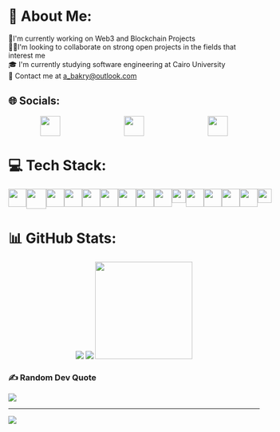
<!--
**AhmedBakry024/AhmedBakry024** is a ✨ _special_ ✨ repository because its `README.md` (this file) appears on your GitHub profile.

Here are some ideas to get you started:

- 🔭 I’m currently working on ...
- 🌱 I’m currently learning ...
- 👯 I’m looking to collaborate on ...
- 🤔 I’m looking for help with ...
- 💬 Ask me about ...
- 📫 How to reach me: ...
- ⚡ Fun fact: ...
-->
# 💫 About Me:
🔭I'm currently working on Web3 and Blockchain Projects<br>
🤝🏻I'm looking to collaborate on strong open projects in the fields that interest me<br>
🎓 I'm currently studying software engineering at Cairo University<br>
📧 Contact me at a_bakry@outlook.com


## 🌐 Socials:
<p style="display:flex;justify-content: space-around">
<a href="https://linkedin.com/in/ahmedbakry024"> <img src= "https://upload.wikimedia.org/wikipedia/commons/thumb/c/ca/LinkedIn_logo_initials.png/600px-LinkedIn_logo_initials.png" height="40"></a>
<a href="https://stackoverflow.com/users/21461189"> <img src= "https://upload.wikimedia.org/wikipedia/commons/thumb/e/ef/Stack_Overflow_icon.svg/768px-Stack_Overflow_icon.svg.png" height="40"></a>
<a href="https://instagram.com/_ahmedbakry"> <img src= "https://upload.wikimedia.org/wikipedia/commons/thumb/a/a5/Instagram_icon.png/1200px-Instagram_icon.png" height="40"></a>
  </p>

# 💻 Tech Stack:
<p style="display:flex;justify-content: space-around">
  <img src="https://upload.wikimedia.org/wikipedia/commons/3/32/C%2B%2B_logo.png" height="36"/>
  <img src="https://brandslogos.com/wp-content/uploads/thumbs/java-logo-vector-1.svg" height="40"/>
  <img src="https://upload.wikimedia.org/wikipedia/commons/thumb/6/6a/JavaScript-logo.png/768px-JavaScript-logo.png" height="36"/>
  <img src="https://upload.wikimedia.org/wikipedia/commons/thumb/3/30/React_Logo_SVG.svg/180px-React_Logo_SVG.svg.png" height="36"/>
  <img src="https://upload.wikimedia.org/wikipedia/commons/thumb/9/98/Solidity_logo.svg/120px-Solidity_logo.svg.png" height="36"/>
  <img src="https://upload.wikimedia.org/wikipedia/commons/thumb/d/d0/Eth-diamond-rainbow.png/800px-Eth-diamond-rainbow.png" height="36"/>
  <img src="https://upload.wikimedia.org/wikipedia/commons/thumb/6/61/HTML5_logo_and_wordmark.svg/180px-HTML5_logo_and_wordmark.svg.png" height="36"/>
  <img src="https://upload.wikimedia.org/wikipedia/commons/thumb/d/d5/CSS3_logo_and_wordmark.svg/180px-CSS3_logo_and_wordmark.svg.png" height="36"/>
  <img src="https://upload.wikimedia.org/wikipedia/commons/thumb/b/b2/Bootstrap_logo.svg/180px-Bootstrap_logo.svg.png" height="36"/>
  <img src="https://tailwindcss.com/_next/static/media/tailwindcss-mark.3c5441fc7a190fb1800d4a5c7f07ba4b1345a9c8.svg" height="28"/>
  <img src="https://upload.wikimedia.org/wikipedia/en/thumb/d/dd/MySQL_logo.svg/150px-MySQL_logo.svg.png" height="36"/>
  <img src="https://upload.wikimedia.org/wikipedia/commons/thumb/d/d9/Node.js_logo.svg/180px-Node.js_logo.svg.png" height="36"/>
  <img src="https://upload.wikimedia.org/wikipedia/commons/thumb/7/79/Spring_Boot.svg/768px-Spring_Boot.svg.png" height="36"/>
  <img src="https://upload.wikimedia.org/wikipedia/commons/thumb/7/79/Flutter_logo.svg/2048px-Flutter_logo.svg.png" height="36"/>
  <img src="https://upload.wikimedia.org/wikipedia/commons/thumb/0/05/Go_Logo_Blue.svg/1920px-Go_Logo_Blue.svg.png" height="28"/>
</p>


# 📊 GitHub Stats:
<p align="center">
  <img src="https://streak-stats.demolab.com?user=ahmedbakry024&theme=dracula&date_format=j%20M%5B%20Y%5D&fire=EB7B40&sideLabels=79B5EB&currStreakLabel=79B5EB&hide_longest_streak=true"/>
  <img src="https://github-readme-stats.vercel.app/api?username=ahmedbakry024&theme=dracula&show_icons=true&hide_border=false&count_private=true"/>
  <img src="https://github-readme-stats.vercel.app/api/top-langs/?username=ahmedbakry024&theme=dracula&show_icons=true&hide_border=false&layout=compact" height="195"/>
  </p>
  
<!-- ![ahmedbakry024's Stats](https://github-readme-stats.vercel.app/api?username=ahmedbakry024&theme=dracula&show_icons=true&hide_border=false&count_private=true)
![GitHub Streak](https://streak-stats.demolab.com?user=ahmedbakry024&theme=dracula&date_format=j%20M%5B%20Y%5D&fire=EB7B40&sideLabels=79B5EB&currStreakLabel=79B5EB&hide_longest_streak=true)
 ![ahmedbakry024's Top Languages](https://github-readme-stats.vercel.app/api/top-langs/?username=ahmedbakry024&theme=dracula&show_icons=true&hide_border=false&layout=compact) -->

### ✍️ Random Dev Quote
![](https://quotes-github-readme.vercel.app/api?type=horizontal&theme=tokyonight)

---
[![](https://visitcount.itsvg.in/api?id=ahmedbakry024&icon=2&color=0)](https://visitcount.itsvg.in)

